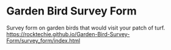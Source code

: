 # Garden Bird Survey Form
Survey form on garden birds that would visit your patch of turf.
https://rocktechie.github.io/Garden-Bird-Survey-Form/survey_form/index.html
